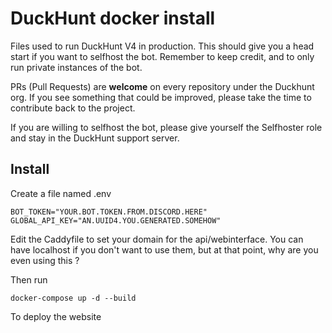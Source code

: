 # DuckHunt docker install

Files used to run DuckHunt V4 in production. This should give you a head start if you want to selfhost the bot.
Remember to keep credit, and to only run private instances of the bot.

PRs (Pull Requests) are **welcome** on every repository under the Duckhunt org.
If you see something that could be improved, please take the time to contribute back to the project.

If you are willing to selfhost the bot, please give yourself the Selfhoster role and stay in the DuckHunt support server.

## Install

Create a file named .env

```dotenv
BOT_TOKEN="YOUR.BOT.TOKEN.FROM.DISCORD.HERE"
GLOBAL_API_KEY="AN.UUID4.YOU.GENERATED.SOMEHOW"
```

Edit the Caddyfile to set your domain for the api/webinterface.
You can have localhost if you don't want to use them, but at that point, why are you even using this ?

Then run

```shell
docker-compose up -d --build
```

To deploy the website